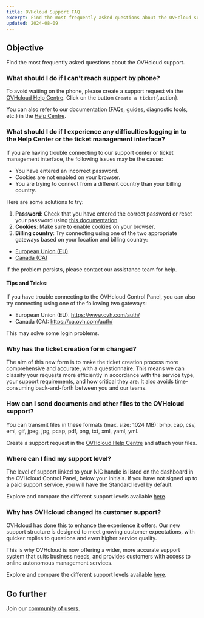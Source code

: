 ```yaml
---
title: OVHcloud Support FAQ
excerpt: Find the most frequently asked questions about the OVHcloud support
updated: 2024-08-09
---
```


## Objective

Find the most frequently asked questions about the OVHcloud support.

### What should I do if I can't reach support by phone?

To avoid waiting on the phone, please create a support request via the [OVHcloud Help Centre](https://help.ovhcloud.com/csm?id=csm_get_help). Click on the button `Create a ticket`{.action}.

You can also refer to our documentation (FAQs, guides, diagnostic tools, etc.) in the [Help Centre](https://help.ovhcloud.com/csm/en-gb-documentation?id=kb_home).

<a name="sso"></a>

### What should I do if I experience any difficulties logging in to the Help Center or the ticket management interface?

If you are having trouble connecting to our support center or ticket management interface, the following issues may be the cause:

- You have entered an incorrect password.
- Cookies are not enabled on your browser.
- You are trying to connect from a different country than your billing country.

Here are some solutions to try:

1. **Password**: Check that you have entered the correct password or reset your password using [this documentation](/pages/account_and_service_management/account_information/manage-ovh-password#lost-password).
2. **Cookies**: Make sure to enable cookies on your browser.
3. **Billing country**: Try connecting using one of the two appropriate gateways based on your location and billing country:

- [European Union (EU)](https://help.ovhcloud.com/login_with_sso.do?glide_sso_id=5e9c81e66886e8901e111f908472f1e2)
- [Canada (CA)](http://help.ovhcloud.com/login_with_sso.do?glide_sso_id=e6292c24e02bb050476bf14567ec5ef1)

If the problem persists, please contact our assistance team for help.

#### Tips and Tricks:

If you have trouble connecting to the OVHcloud Control Panel, you can also try connecting using one of the following two gateways:

- European Union (EU): <https://www.ovh.com/auth/>
- Canada (CA): <https://ca.ovh.com/auth/>

This may solve some login problems.

### Why has the ticket creation form changed?

The aim of this new form is to make the ticket creation process more comprehensive and accurate, with a questionnaire. This means we can classify your requests more efficiently in accordance with the service type, your support requirements, and how critical they are. It also avoids time-consuming back-and-forth between you and our teams.

### How can I send documents and other files to the OVHcloud support?

You can transmit files in these formats (max. size: 1024 MB): bmp, cap, csv, eml, gif, jpeg, jpg, pcap, pdf, png, txt, xml, yaml, yml.

Create a support request in the [OVHcloud Help Centre](https://help.ovhcloud.com/csm?id=csm_get_help) and attach your files.

### Where can I find my support level?

The level of support linked to your NIC handle is listed on the dashboard in the OVHcloud Control Panel, below your initials. If you have not signed up to a paid support service, you will have the Standard level by default.

Explore and compare the different support levels available [here](/links/support).

### Why has OVHcloud changed its customer support?

OVHcloud has done this to enhance the experience it offers. Our new support structure is designed to meet growing customer expectations, with quicker replies to questions and even higher service quality.

This is why OVHcloud is now offering a wider, more accurate support system that suits business needs, and provides customers with access to online autonomous management services.

Explore and compare the different support levels available [here](/links/support).

## Go further

Join our [community of users](/links/community).
